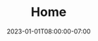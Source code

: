---
title: 'Home'
date: 2023-01-01T08:00:00-07:00
blocks:
- layout: select-cta
  options:
    - copy: Do something
      url: #
    - copy: Do another thing
      url: #
    - copy: Do something else
      url: #
- layout: hero
  title: Here is the thing that Library Carpentry does.
  image: /images/hero-background.jpg
---